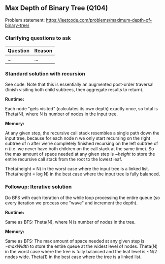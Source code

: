 ## Max Depth of Binary Tree (Q104)

Problem statement: https://leetcode.com/problems/maximum-depth-of-binary-tree/

### Clarifying questions to ask

| Question | Reason |
| --- | --- |
| ... | ... |

### Standard solution with recursion

See code. Note that this is essentially an augmented post-order traversal (finish visiting both child subtrees, then aggregate results to return).

**Runtime:**

Each node "gets visited" (calculates its own depth) exactly once, so total is Theta(N), where N is number of nodes in the input tree.

**Memory:**

At any given step, the recursive call stack resembles a single path down the input tree, because for each node n we only start recursing on the right subtree of n after we're completely finished recursing on the left subtree of n (i.e. we never have both children on the call stack at the same time). So the max amount of space needed at any given step is *~height* to store the entire recursive call stack from the root to the lowest leaf.

Theta(height = N) in the worst case where the input tree is a linked list. Theta(height = log N) in the best case where the input tree is fully balanced.


### Followup: Iterative solution

Do BFS with each iteration of the while loop processing the entire queue (so every iteration we process one "wave" and increment the depth).

**Runtime:**

Same as BFS: Theta(N), where N is number of nodes in the tree.

**Memory:**

Same as BFS: The max amount of space needed at any given step is *~maxWidth* to store the entire queue at the widest level of nodes. Theta(N) in the worst case where the tree is fully balanced and the leaf level is ~N/2 nodes wide. Theta(1) in the best case where the tree is a linked list.
